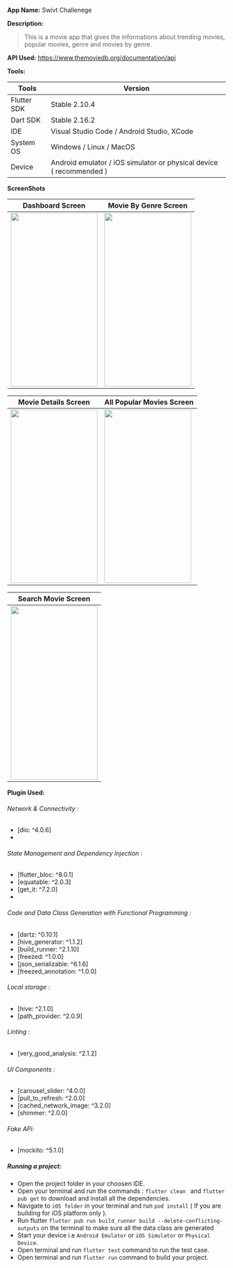 **App Name:** Swivt Challenege

**Description:**
  > This is a movie app that gives the informations about trending movies, popular movies, genre and movies by genre.

**API Used:** 
 https://www.themoviedb.org/documentation/api

**Tools:**

| Tools              | Version                                                             |
| ------------------ | ------------------------------------------------------------------- |
| Flutter SDK        | Stable 2.10.4                                                       |
| Dart SDK           | Stable 2.16.2                                                       |
| IDE                | Visual Studio Code / Android Studio, XCode                          |
| System OS          | Windows / Linux / MacOS                                             |
| Device             | Android emulator / iOS simulator or physical device ( recommended ) |

  
**ScreenShots**

| Dashboard Screen  | Movie By Genre Screen |
| ------------- | ------------- |
| <img src="https://user-images.githubusercontent.com/34705432/164296293-4f2a3c59-6a02-40a0-b485-a396711881bb.PNG" height="400" width="200">  | <img src="https://user-images.githubusercontent.com/34705432/164296635-d1b36676-5c9e-4e29-ba4f-48afed8e8988.PNG" height="400" width="200"> |


| Movie Details Screen  | All Popular Movies Screen |
| ------------- | ------------- |
| <img src="https://user-images.githubusercontent.com/34705432/164296649-ea189945-8133-4ee7-b7f9-3373acc20643.PNG" height="400" width="200">  |<img src="https://user-images.githubusercontent.com/34705432/164296659-754d4f51-3045-4fff-a3f7-3914afc8136a.PNG" height="400" width="200"> |

| Search Movie Screen |
| ------------- |
| <img src="https://user-images.githubusercontent.com/34705432/164296672-8f4d2ef4-d27e-42f5-a889-8b5d937ef138.PNG" height="400" width="200"> |


**Plugin Used:**
###### Network & Connectivity :
  - [dio: ^4.0.6]
  - 
###### State Management and Dependency Injection :
  - [flutter_bloc: ^8.0.1]
  - [equatable: ^2.0.3]
  - [get_it: ^7.2.0]
  - 
###### Code and Data Class Generation with Functional Programming :
  - [dartz: ^0.10.1]
  - [hive_generator: ^1.1.2]
  - [build_runner: ^2.1.10]
  - [freezed: ^1.0.0]
  - [json_serializable: ^6.1.6]
  - [freezed_annotation: ^1.0.0]

###### Local storage :
  - [hive: ^2.1.0]
  - [path_provider: ^2.0.9]

  
###### Linting :
  - [very_good_analysis: ^2.1.2]

###### UI Components :
  - [carousel_slider: ^4.0.0]
  - [pull_to_refresh: ^2.0.0]
  - [cached_network_image: ^3.2.0]
  - [shimmer: ^2.0.0]

###### Fake APi: 
   - [mockito: ^5.1.0]


##### Running a project:
  - Open the project folder in your choosen IDE.
  - Open your terminal and run the commands : `flutter clean ` and `flutter pub get` to download and install all the dependencies.
  - Navigate to `iOS folder` in your terminal and run `pod install` ( If you are building for iOS platform only ).
  - Run flutter `flutter pub run build_runner build --delete-conflicting-outputs` on the terminal to make sure all the data class are generated
  - Start your device i.e `Android Emulator` or `iOS Simulator` or `Physical Device`.
  - Open terminal and run `flutter test` command to run the test case.
  - Open terminal and run `flutter run` command to build your project.
















